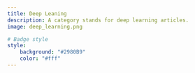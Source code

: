 ```yaml
---
title: Deep Leaning
description: A category stands for deep learning articles.
image: deep_learning.png

# Badge style
style:
    background: "#2980B9"
    color: "#fff"
---
```

